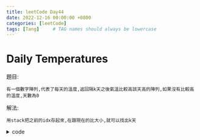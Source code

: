 ```yaml
---
title: leetCode Day44
date: 2022-12-16 00:00:00 +0800
categories: [leetCode]
tags: [Tang]     # TAG names should always be lowercase
---
```


# Daily Temperatures

題目:

    有一個數字陣列,代表了每天的溫度,返回隔k天之後氣溫比較高該天高的陣列,如果沒有比較高的溫度,天數為0



解法:

    用stack把之前的idx存起來,在跟現在的比大小,就可以找出k天


<details> <summary>code</summary>
<pre><code>
func dailyTemperatures(temperatures []int) []int {
    ans := make([]int, len(temperatures))
    stack := make([]int, len(temperatures))
    top := -1

    for i := 0; i < len(temperatures); i++ {
        for top > -1 && temperatures[i] > temperatures[stack[top]] {
            idx := stack[top]
            ans[idx] = i - idx
            top--
        }
        top++
        stack[top] = i
    }

    return ans
}
</code></pre>
</details>